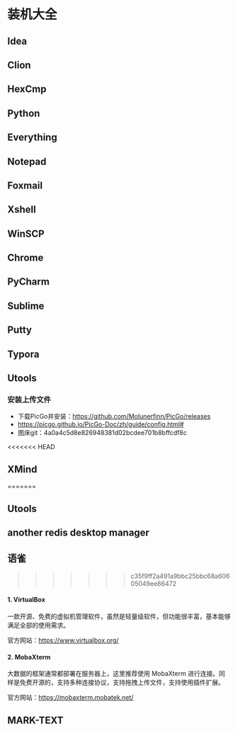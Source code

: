 # 装机大全

## Idea

## Clion

## HexCmp

## Python

## Everything

## Notepad

## Foxmail

## Xshell

## WinSCP

## Chrome

## PyCharm

## Sublime

## Putty

## Typora

## Utools

### 安装上传文件

- 下载PicGo并安装：https://github.com/Molunerfinn/PicGo/releases
- https://picgo.github.io/PicGo-Doc/zh/guide/config.html#
- 图床git：4a0a4c5d8e826948381d02bcdee701b8bffcdf8c

<<<<<<< HEAD
## XMind
=======
## Utools

## another redis desktop manager

## 语雀




>>>>>>> c35f9ff2a491a9bbc25bbc68a60605049ee86472

#### 1. VirtualBox

一款开源、免费的虚拟机管理软件，虽然是轻量级软件，但功能很丰富，基本能够满足全部的使用需求。

官方网站：https://www.virtualbox.org/

#### 2. MobaXterm

大数据的框架通常都部署在服务器上，这里推荐使用 MobaXterm 进行连接。同样是免费开源的，支持多种连接协议，支持拖拽上传文件，支持使用插件扩展。

官方网站：https://mobaxterm.mobatek.net/

## MARK-TEXT